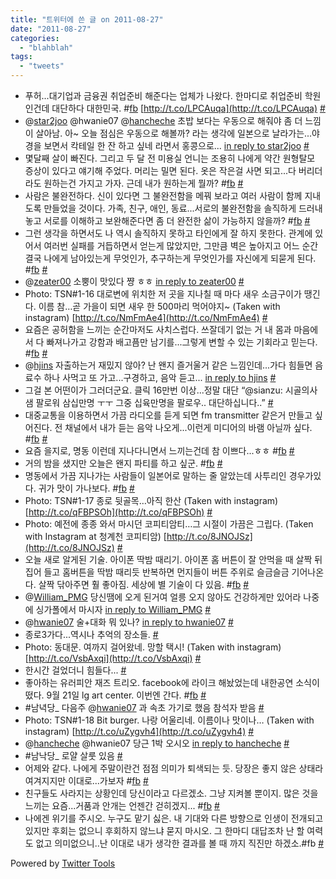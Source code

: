 ```yaml
---
title: "트위터에 쓴 글 on 2011-08-27"
date: "2011-08-27"
categories: 
  - "blahblah"
tags: 
  - "tweets"
---
```


- 푸허...대기업과 금융권 취업준비 해준다는 업체가 나왔다. 한마디로 취업준비 학원인건데 대단하다 대한민국. #[fb](http://search.twitter.com/search?q=%23fb) [http://t.co/LPCAuqa](http://t.co/LPCAuqa) [#](http://twitter.com/blurblah/statuses/105230916028346368)
- @[star2joo](http://twitter.com/star2joo) @hwanie07 @[hancheche](http://twitter.com/hancheche) 초밥 보다는 우동으로 해줘야 좀 더 느낌이 살아남. 아~ 오늘 점심은 우동으로 해볼까? 라는 생각에 일본으로 날라가는...야경을 보면서 칵테일 한 잔 하고 싶네 라면서 홍콩으로... [in reply to star2joo](http://twitter.com/star2joo/statuses/105493912537399296) [#](http://twitter.com/blurblah/statuses/105511241002393600)
- 몇달째 살이 빠진다. 그리고 두 달 전 미용실 언니는 조용히 나에게 약간 원형탈모 증상이 있다고 얘기해 주었다. 머리는 밀면 된다. 옷은 작은걸 사면 되고...다 버리더라도 원하는건 가지고 가자. 근데 내가 원하는게 뭘까? #[fb](http://search.twitter.com/search?q=%23fb) [#](http://twitter.com/blurblah/statuses/105685657501974528)
- 사람은 불완전하다. 신이 있다면 그 불완전함을 메꿔 보라고 여러 사람이 함께 지내도록 만들었을 것이다. 가족, 친구, 애인, 동료...서로의 불완전함을 솔직하게 드러내놓고 서로를 이해하고 보완해준다면 좀 더 완전한 삶이 가능하지 않을까? #[fb](http://search.twitter.com/search?q=%23fb) [#](http://twitter.com/blurblah/statuses/105961848687427585)
- 그런 생각을 하면서도 나 역시 솔직하지 못하고 타인에게 잘 하지 못한다. 관계에 있어서 여러번 실패를 거듭하면서 얻는게 많았지만, 그만큼 벽은 높아지고 어느 순간 결국 나에게 남아있는게 무엇인가, 추구하는게 무엇인가를 자신에게 되묻게 된다. #[fb](http://search.twitter.com/search?q=%23fb) [#](http://twitter.com/blurblah/statuses/105962578559254528)
- @[zeater00](http://twitter.com/zeater00) 소뿡이 맛있다 쨩 ㅎㅎ [in reply to zeater00](http://twitter.com/zeater00/statuses/106015475384856577) [#](http://twitter.com/blurblah/statuses/106019361428488192)
- Photo: TSN#1-16 대로변에 위치한 저 곳을 지나칠 때 마다 새우 소금구이가 땡긴다. 이름 참…곧 가을이 되면 새우 한 500마리 먹어야지~ (Taken with instagram) [http://t.co/NmFmAe4](http://t.co/NmFmAe4) [#](http://twitter.com/blurblah/statuses/106028758028402689)
- 요즘은 공허함을 느끼는 순간마저도 사치스럽다. 쓰잘데기 없는 거 내 몸과 마음에서 다 빠져나가고 강함과 배고픔만 남기를...그렇게 변할 수 있는 기회라고 믿는다. #[fb](http://search.twitter.com/search?q=%23fb) [#](http://twitter.com/blurblah/statuses/106030012934791168)
- @[hjins](http://twitter.com/hjins) 자출하는거 재밌지 않아? 난 왠지 즐거울거 같은 느낌인데...가다 힘들면 음료수 하나 사먹고 또 가고...구경하고, 음악 듣고... [in reply to hjins](http://twitter.com/hjins/statuses/106186292257230848) [#](http://twitter.com/blurblah/statuses/106187296302305280)
- 그걸 본 어떤이가 그러더군요. 클릭 16만번 이상...정말 대단 “@sianzu: 시골의사샘 팔로워 삼십만명 ㅜㅜ 그중 십육만명을 팔로우.. 대단하십니다..” [#](http://twitter.com/blurblah/statuses/106356759152701440)
- 대중교통을 이용하면서 가끔 라디오를 듣게 되면 fm transmitter 같은거 만들고 싶어진다. 전 채널에서 내가 듣는 음악 나오게...이런게 미디어의 바램 아닐까 싶다. #[fb](http://search.twitter.com/search?q=%23fb) [#](http://twitter.com/blurblah/statuses/106394916334219264)
- 요즘 을지로, 명동 이런데 지나다니면서 느끼는건데 참 이쁘다...ㅎㅎ #[fb](http://search.twitter.com/search?q=%23fb) [#](http://twitter.com/blurblah/statuses/106963970417627138)
- 거의 밤을 샜지만 오늘은 왠지 파티를 하고 싶군. #[fb](http://search.twitter.com/search?q=%23fb) [#](http://twitter.com/blurblah/statuses/106996055450726400)
- 명동에서 가끔 지나가는 사람들이 일본어로 말하는 줄 알았는데 사투리인 경우가있다. 귀가 맛이 가나보다. #[fb](http://search.twitter.com/search?q=%23fb) [#](http://twitter.com/blurblah/statuses/107012490180825088)
- Photo: TSN#1-17 종로 뒷골목…아직 한산 (Taken with instagram) [http://t.co/qFBPSOh](http://t.co/qFBPSOh) [#](http://twitter.com/blurblah/statuses/107016673005023232)
- Photo: 예전에 종종 와서 마시던 코피티암티…그 시절이 가끔은 그립다. (Taken with Instagram at 청계천 코피티암) [http://t.co/8JNOJSz](http://t.co/8JNOJSz) [#](http://twitter.com/blurblah/statuses/107019539484647424)
- 오늘 새로 알게된 기술. 아이폰 딱밤 때리기. 아이폰 홈 버튼이 잘 안먹을 때 살짝 뒤집어 들고 홈버튼을 딱밤 때리듯 반복하면 먼지들이 버튼 주위로 슬금슬금 기어나온다. 살짝 닦아주면 훨 좋아짐. 세상에 별 기술이 다 있음. #[fb](http://search.twitter.com/search?q=%23fb) [#](http://twitter.com/blurblah/statuses/107020296002879488)
- @[William\_PMG](http://twitter.com/William_PMG) 당신땜에 오게 된거여 얼릉 오지 않아도 건강하게만 있어라 나중에 싱가폴에서 마시자 [in reply to William\_PMG](http://twitter.com/William_PMG/statuses/107069903248441344) [#](http://twitter.com/blurblah/statuses/107081784424005632)
- @[hwanie07](http://twitter.com/hwanie07) 술+대화 뭐 있나? [in reply to hwanie07](http://twitter.com/hwanie07/statuses/107043903194148864) [#](http://twitter.com/blurblah/statuses/107081997419151360)
- 종로3가다...역시나 추억의 장소들. [#](http://twitter.com/blurblah/statuses/107140059874074625)
- Photo: 동대문. 여까지 걸어왔네. 망할 택시! (Taken with instagram) [http://t.co/VsbAxqi](http://t.co/VsbAxqi) [#](http://twitter.com/blurblah/statuses/107148545659904000)
- 한시간 걸었더니 힘들다... [#](http://twitter.com/blurblah/statuses/107165684437487616)
- 좋아하는 유러피안 재즈 트리오. facebook에 라이크 해놨었는데 내한공연 소식이 떴다. 9월 21일 lg art center. 이번엔 간다. #[fb](http://search.twitter.com/search?q=%23fb) [#](http://twitter.com/blurblah/statuses/107407971822223360)
- #남녁당\_ 다음주 @[hwanie07](http://twitter.com/hwanie07) 과 속초 가기로 했음 참석자 받음 [#](http://twitter.com/blurblah/statuses/107432395187298305)
- Photo: TSN#1-18 Bit burger. 나랑 어울리네. 이름이나 맛이나… (Taken with instagram) [http://t.co/uZygvh4](http://t.co/uZygvh4) [#](http://twitter.com/blurblah/statuses/107452113080172544)
- @[hancheche](http://twitter.com/hancheche) @hwanie07 당근 1박 오시오 [in reply to hancheche](http://twitter.com/hancheche/statuses/107460790428246016) [#](http://twitter.com/blurblah/statuses/107461800328560640)
- #남낙당\_ 로얄 살룻 있음 [#](http://twitter.com/blurblah/statuses/107470180501827585)
- 어제와 같다. 나에게 주말이란건 점점 의미가 퇴색되는 듯. 당장은 좋지 않은 상태라 여겨지지만 이대로...가보자 #[fb](http://search.twitter.com/search?q=%23fb) [#](http://twitter.com/blurblah/statuses/107487089511251969)
- 친구들도 사라지는 상황인데 당신이라고 다르겠소. 그냥 지켜볼 뿐이지. 많은 것을 느끼는 요즘...거품과 안개는 언젠간 걷히겠지... #[fb](http://search.twitter.com/search?q=%23fb) [#](http://twitter.com/blurblah/statuses/107489811765530625)
- 나에겐 위기를 주시오. 누구도 맡기 싫은. 내 기대와 다른 방향으로 인생이 전개되고 있지만 후회는 없으니 후회하지 않느냐 묻지 마시오. 그 한마디 대답조차 난 할 여력도 없고 의미없으니..난 이대로 내가 생각한 결과를 볼 때 까지 직진만 하겠소.#fb [#](http://twitter.com/blurblah/statuses/107493281126031360)

Powered by [Twitter Tools](http://alexking.org/projects/wordpress)
